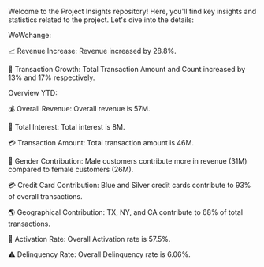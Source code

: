 Welcome to the Project Insights repository! Here, you'll find key insights and statistics related to the project. Let's dive into the details:


WoWchange:

📈 Revenue Increase: Revenue increased by 28.8%.

🔄 Transaction Growth: Total Transaction Amount and Count increased by 13% and 17% respectively.

Overview YTD:

💰 Overall Revenue: Overall revenue is 57M.

🏦 Total Interest: Total interest is 8M.

💳 Transaction Amount: Total transaction amount is 46M.

👫 Gender Contribution: Male customers contribute more in revenue (31M) compared to female customers (26M).

💳 Credit Card Contribution: Blue and Silver credit cards contribute to 93% of overall transactions.

🌎 Geographical Contribution: TX, NY, and CA contribute to 68% of total transactions.

🔋 Activation Rate: Overall Activation rate is 57.5%.

⚠️ Delinquency Rate: Overall Delinquency rate is 6.06%.
